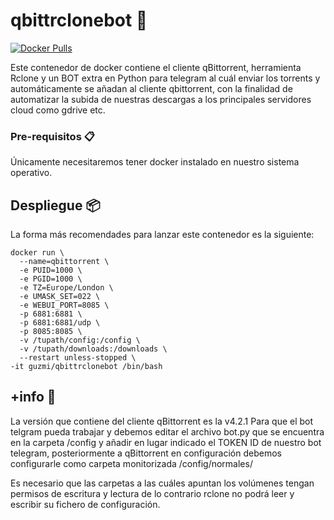 # qbittrclonebot 🚀

[![Docker Pulls](https://img.shields.io/docker/pulls/rclone/rclone)](https://hub.docker.com/r/guzmi/qbittrclonebot)

Este contenedor de docker contiene el cliente qBittorrent, herramienta Rclone y un BOT extra en Python para telegram al cuál enviar los torrents y automáticamente se añadan al cliente qbittorrent, con la finalidad de automatizar la subida de nuestras descargas a los principales servidores cloud como gdrive etc.

### Pre-requisitos 📋
Únicamente necesitaremos tener docker instalado en nuestro sistema operativo.

## Despliegue 📦
La forma más recomendades para lanzar este contenedor es la siguiente:

```
docker run \
  --name=qbittorrent \
  -e PUID=1000 \
  -e PGID=1000 \
  -e TZ=Europe/London \
  -e UMASK_SET=022 \
  -e WEBUI_PORT=8085 \
  -p 6881:6881 \
  -p 6881:6881/udp \
  -p 8085:8085 \
  -v /tupath/config:/config \
  -v /tupath/downloads:/downloads \
  --restart unless-stopped \
-it guzmi/qbittrclonebot /bin/bash
```
## +info 📖
La versión que contiene del cliente qBittorrent es la v4.2.1
Para que el bot telgram pueda trabajar y debemos editar el archivo bot.py que se encuentra en la carpeta /config y añadir en lugar indicado el TOKEN ID de nuestro bot telegram, posteriormente a qBittorrent en configuración debemos configurarle como carpeta monitorizada /config/normales/

Es necesario que las carpetas a las cuáles apuntan los volúmenes tengan permisos de escritura y lectura de lo contrario rclone no podrá leer y escribir su fichero de configuración.

